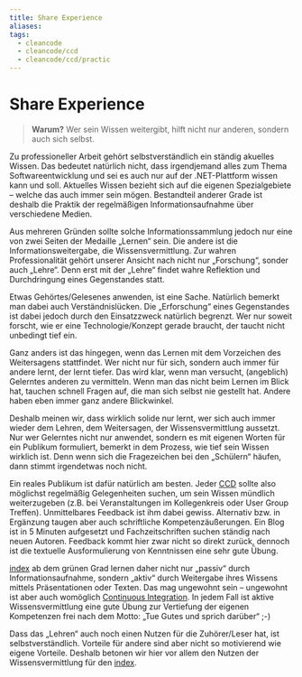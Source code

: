 ```yaml
---
title: Share Experience
aliases: 
tags:
  - cleancode
  - cleancode/ccd
  - cleancode/ccd/practic
---
```

# Share Experience
>**Warum?**
>Wer sein Wissen weitergibt, hilft nicht nur anderen, sondern auch sich selbst.

Zu professioneller Arbeit gehört selbstverständlich ein ständig akuelles Wissen. Das bedeutet natürlich nicht, dass irgendjemand alles zum Thema Softwareentwicklung und sei es auch nur auf der .NET-Plattform wissen kann und soll. Aktuelles Wissen bezieht sich auf die eigenen Spezialgebiete – welche das auch immer sein mögen. Bestandteil anderer Grade ist deshalb die Praktik der regelmäßigen Informationsaufnahme über verschiedene Medien.

Aus mehreren Gründen sollte solche Informationssammlung jedoch nur eine von zwei Seiten der Medaille „Lernen“ sein. Die andere ist die Informationsweitergabe, die Wissensvermittlung. Zur wahren Professionalität gehört unserer Ansicht nach nicht nur „Forschung“, sonder auch „Lehre“. Denn erst mit der „Lehre“ findet wahre Reflektion und Durchdringung eines Gegenstandes statt.

Etwas Gehörtes/Gelesenes anwenden, ist eine Sache. Natürlich bemerkt man dabei auch Verständnislücken. Die „Erforschung“ eines Gegenstandes ist dabei jedoch durch den Einsatzzweck natürlich begrenzt. Wer nur soweit forscht, wie er eine Technologie/Konzept gerade braucht, der taucht nicht unbedingt tief ein.

Ganz anders ist das hingegen, wenn das Lernen mit dem Vorzeichen des Weitersagens stattfindet. Wer nicht nur für sich, sondern auch immer für andere lernt, der lernt tiefer. Das wird klar, wenn man versucht, (angeblich) Gelerntes anderen zu vermitteln. Wenn man das nicht beim Lernen im Blick hat, tauchen schnell Fragen auf, die man sich selbst nie gestellt hat. Andere haben eben immer ganz andere Blickwinkel.

Deshalb meinen wir, dass wirklich solide nur lernt, wer sich auch immer wieder dem Lehren, dem Weitersagen, der Wissensvermittlung aussetzt. Nur wer Gelerntes nicht nur anwendet, sondern es mit eigenen Worten für ein Publikum formuliert, bemerkt in dem Prozess, wie tief sein Wissen wirklich ist. Denn wenn sich die Fragezeichen bei den „Schülern“ häufen, dann stimmt irgendetwas noch nicht.

Ein reales Publikum ist dafür natürlich am besten. Jeder [CCD](docs/main/CleanCode/1.%20CleanCodeDeveloper/index.md) sollte also möglichst regelmäßig Gelegenheiten suchen, um sein Wissen mündlich weiterzugeben (z.B. bei Veranstaltungen im Kollegenkreis oder User Group Treffen). Unmittelbares Feedback ist ihm dabei gewiss. Alternativ bzw. in Ergänzung taugen aber auch schriftliche Kompetenzäußerungen. Ein Blog ist in 5 Minuten aufgesetzt und Fachzeitschriften suchen ständig nach neuen Autoren. Feedback kommt hier zwar nicht so direkt zurück, dennoch ist die textuelle Ausformulierung von Kenntnissen eine sehr gute Übung.

[index](docs/main/CleanCode/1.%20CleanCodeDeveloper/index.md) ab dem grünen Grad lernen daher nicht nur „passiv“ durch Informationsaufnahme, sondern „aktiv“ durch Weitergabe ihres Wissens mittels Präsentationen oder Texten. Das mag ungewohnt sein – ungewohnt ist aber auch womöglich [Continuous Integration](docs/main/CleanCode/1.%20CleanCodeDeveloper/Praktiken/Continuous%20Integration.md). In jedem Fall ist aktive Wissensvermittlung eine gute Übung zur Vertiefung der eigenen Kompetenzen frei nach dem Motto: „Tue Gutes und sprich darüber“ ;-)

Dass das „Lehren“ auch noch einen Nutzen für die Zuhörer/Leser hat, ist selbstverständlich. Vorteile für andere sind aber nicht so motivierend wie eigene Vorteile. Deshalb betonen wir hier vor allem den Nutzen der Wissensvermittlung für den [index](docs/main/CleanCode/1.%20CleanCodeDeveloper/index.md).